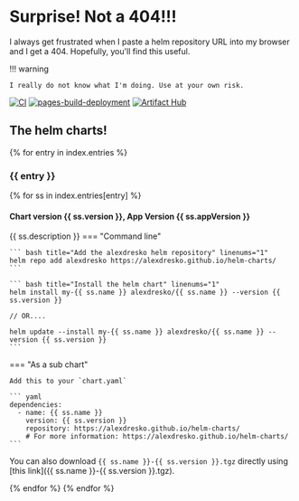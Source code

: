 # Surprise! Not a 404!!! 

I always get frustrated when I paste a helm repository URL into my browser and I get a 404. Hopefully, you'll find this useful. 

!!! warning

    I really do not know what I'm doing. Use at your own risk. 

[![CI](https://github.com/alexdresko/helm-charts/actions/workflows/first.yaml/badge.svg)](https://github.com/alexdresko/helm-charts/actions/workflows/first.yaml) [![pages-build-deployment](https://github.com/alexdresko/helm-charts/actions/workflows/pages/pages-build-deployment/badge.svg)](https://github.com/alexdresko/helm-charts/actions/workflows/pages/pages-build-deployment) [![Artifact Hub](https://img.shields.io/endpoint?url=https://artifacthub.io/badge/repository/alexdresko)](https://artifacthub.io/packages/search?repo=alexdresko)

## The helm charts! 

{% for entry in index.entries %}
### {{ entry }}

{% for ss in index.entries[entry] %}
#### Chart version {{ ss.version }}, App Version {{ ss.appVersion }}

{{ ss.description }}
=== "Command line"

    ``` bash title="Add the alexdresko helm repository" linenums="1"
    helm repo add alexdresko https://alexdresko.github.io/helm-charts/
    ```

    ``` bash title="Install the helm chart" linenums="1"
    helm install my-{{ ss.name }} alexdresko/{{ ss.name }} --version {{ ss.version }}

    // OR....

    helm update --install my-{{ ss.name }} alexdresko/{{ ss.name }} --version {{ ss.version }}
    ```

=== "As a sub chart"

    Add this to your `chart.yaml`

    ``` yaml
    dependencies:
      - name: {{ ss.name }}
        version: {{ ss.version }}
        repository: https://alexdresko.github.io/helm-charts/
        # For more information: https://alexdresko.github.io/helm-charts/
    ```  

You can also download `{{ ss.name }}-{{ ss.version }}.tgz` directly using [this link]({{ ss.name }}-{{ ss.version }}.tgz).

{% endfor %}
{% endfor %}
